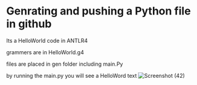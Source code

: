 
# Genrating and pushing a Python file in github

Its a HelloWorld code in ANTLR4 

grammers are in HelloWorld.g4

files are placed in gen folder including main.Py

by running the main.py you will see a HelloWord text
![Screenshot (42)](https://github.com/AMIR-M-A-2002/HomeWork_Compiler/assets/96167372/5587022c-a9da-43f8-a486-826bcb808353)

